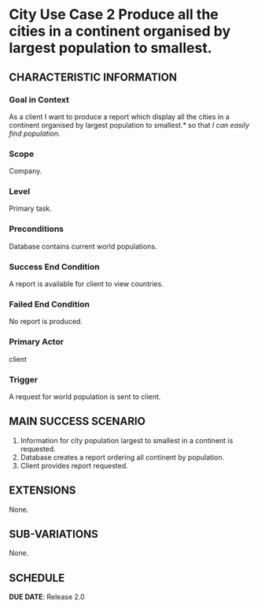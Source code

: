 # City Use Case 2 Produce all the cities in a continent organised by largest population to smallest.

## CHARACTERISTIC INFORMATION

### Goal in Context

As a client I want to produce a report which display all the cities in a continent organised by largest population to smallest.* so that *I can easily find population.*

### Scope

Company.

### Level

Primary task.

### Preconditions

Database contains current world populations.

### Success End Condition

A report is available for client to view countries.

### Failed End Condition

No report is produced.

### Primary Actor

client

### Trigger

A request for world population is sent to client.

## MAIN SUCCESS SCENARIO

1. Information for city population largest to smallest in a continent is requested.
2. Database creates a report ordering all continent by population.
3. Client provides report requested.

## EXTENSIONS

None.

## SUB-VARIATIONS

None.

## SCHEDULE

**DUE DATE**: Release 2.0
